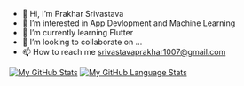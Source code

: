 - 👋 Hi, I’m Prakhar Srivastava
- 👀 I’m interested in App Devlopment and Machine Learning
- 🌱 I’m currently learning Flutter 
- 💞️ I’m looking to collaborate on ...
- 📫 How to reach me srivastavaprakhar1007@gmail.com

[![My GitHub Stats](https://github-readme-stats.vercel.app/api/?username=prakharAKGa&count_private=true&theme=tokyonight&showicons=true)]()
[![My GitHub Language Stats](https://github-readme-stats.vercel.app/api/top-langs/?username=prakharAKGa&langs_count=5&theme=tokyonight)]()
<!---
prakharAKGa/prakharAKGa is a ✨ special ✨ repository because its `README.md` (this file) appears on your GitHub profile.
You can click the Preview link to take a look at your changes.
--->
